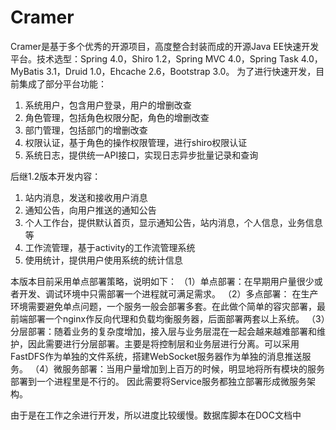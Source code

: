 # Cramer

Cramer是基于多个优秀的开源项目，高度整合封装而成的开源Java EE快速开发平台。技术选型：Spring 4.0，Shiro 1.2，Spring MVC 4.0，Spring Task 4.0，MyBatis 3.1，Druid 1.0，Ehcache 2.6，Bootstrap 3.0。
为了进行快速开发，目前集成了部分平台功能：
1. 系统用户，包含用户登录，用户的增删改查
2. 角色管理，包括角色权限分配，角色的增删改查
3. 部门管理，包括部门的增删改查
4. 权限认证，基于角色的操作权限管理，进行shiro权限认证
5. 系统日志，提供统一API接口，实现日志异步批量记录和查询

后继1.2版本开发内容：
1. 站内消息，发送和接收用户消息
2. 通知公告，向用户推送的通知公告
3. 个人工作台，提供默认首页，显示通知公告，站内消息，个人信息，业务信息等
4. 工作流管理，基于activity的工作流管理系统
5. 使用统计，提供用户使用系统的统计信息

本版本目前采用单点部署策略，说明如下：
（1）单点部署：在早期用户量很少或者开发、调试环境中只需部署一个进程就可满足需求。
（2）多点部署： 在生产环境需要避免单点问题，一个服务一般会部署多套。在此做个简单的容灾部署，最前端部署一个nginx作反向代理和负载均衡服务器，后面部署两套以上系统。
（3）分层部署：随着业务的复杂度增加，接入层与业务层混在一起会越来越难部署和维护，因此需要进行分层部署。主要是将控制层和业务层进行分离。可以采用FastDFS作为单独的文件系统，搭建WebSocket服务器作为单独的消息推送服务。
（4）微服务部署：当用户量增加到上百万的时候，明显地将所有模块的服务部署到一个进程里是不行的。 因此需要将Service服务都独立部署形成微服务架构。


由于是在工作之余进行开发，所以进度比较缓慢。数据库脚本在DOC文档中

